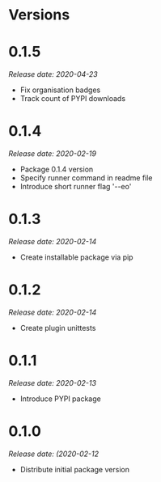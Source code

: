 Versions
========

0.1.5
========

_Release date: 2020-04-23_

- Fix organisation badges
- Track count of PYPI downloads

0.1.4
========

_Release date: 2020-02-19_

- Package 0.1.4 version
- Specify runner command in readme file
- Introduce short runner flag '--eo'

0.1.3
========

_Release date: 2020-02-14_

- Create installable package via pip

0.1.2
========

_Release date: 2020-02-14_

- Create plugin unittests

0.1.1
========

_Release date: 2020-02-13_

- Introduce PYPI package

0.1.0
========

_Release date: (2020-02-12_

- Distribute initial package version
